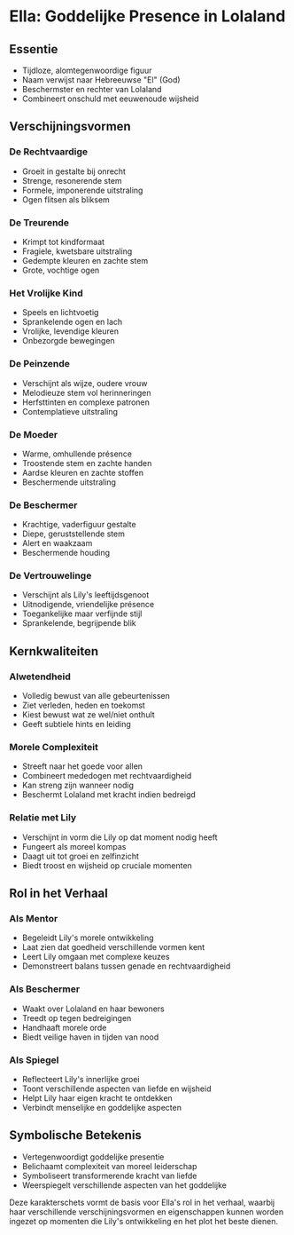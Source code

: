 # Ella: Goddelijke Presence in Lolaland



## Essentie
- Tijdloze, alomtegenwoordige figuur
- Naam verwijst naar Hebreeuwse "El" (God)
- Beschermster en rechter van Lolaland
- Combineert onschuld met eeuwenoude wijsheid

## Verschijningsvormen
### De Rechtvaardige
- Groeit in gestalte bij onrecht
- Strenge, resonerende stem
- Formele, imponerende uitstraling
- Ogen flitsen als bliksem

### De Treurende
- Krimpt tot kindformaat
- Fragiele, kwetsbare uitstraling
- Gedempte kleuren en zachte stem
- Grote, vochtige ogen

### Het Vrolijke Kind
- Speels en lichtvoetig
- Sprankelende ogen en lach
- Vrolijke, levendige kleuren
- Onbezorgde bewegingen

### De Peinzende
- Verschijnt als wijze, oudere vrouw
- Melodieuze stem vol herinneringen
- Herfsttinten en complexe patronen
- Contemplatieve uitstraling

### De Moeder
- Warme, omhullende présence
- Troostende stem en zachte handen
- Aardse kleuren en zachte stoffen
- Beschermende uitstraling

### De Beschermer
- Krachtige, vaderfiguur gestalte
- Diepe, geruststellende stem
- Alert en waakzaam
- Beschermende houding

### De Vertrouwelinge
- Verschijnt als Lily's leeftijdsgenoot
- Uitnodigende, vriendelijke présence
- Toegankelijke maar verfijnde stijl
- Sprankelende, begrijpende blik

## Kernkwaliteiten
### Alwetendheid
- Volledig bewust van alle gebeurtenissen
- Ziet verleden, heden en toekomst
- Kiest bewust wat ze wel/niet onthult
- Geeft subtiele hints en leiding

### Morele Complexiteit
- Streeft naar het goede voor allen
- Combineert mededogen met rechtvaardigheid
- Kan streng zijn wanneer nodig
- Beschermt Lolaland met kracht indien bedreigd

### Relatie met Lily
- Verschijnt in vorm die Lily op dat moment nodig heeft
- Fungeert als moreel kompas
- Daagt uit tot groei en zelfinzicht
- Biedt troost en wijsheid op cruciale momenten

## Rol in het Verhaal
### Als Mentor
- Begeleidt Lily's morele ontwikkeling
- Laat zien dat goedheid verschillende vormen kent
- Leert Lily omgaan met complexe keuzes
- Demonstreert balans tussen genade en rechtvaardigheid

### Als Beschermer
- Waakt over Lolaland en haar bewoners
- Treedt op tegen bedreigingen
- Handhaaft morele orde
- Biedt veilige haven in tijden van nood

### Als Spiegel
- Reflecteert Lily's innerlijke groei
- Toont verschillende aspecten van liefde en wijsheid
- Helpt Lily haar eigen kracht te ontdekken
- Verbindt menselijke en goddelijke aspecten

## Symbolische Betekenis
- Vertegenwoordigt goddelijke presentie
- Belichaamt complexiteit van moreel leiderschap
- Symboliseert transformerende kracht van liefde
- Weerspiegelt verschillende aspecten van het goddelijke

Deze karakterschets vormt de basis voor Ella's rol in het verhaal, waarbij haar verschillende verschijningsvormen en eigenschappen kunnen worden ingezet op momenten die Lily's ontwikkeling en het plot het beste dienen.